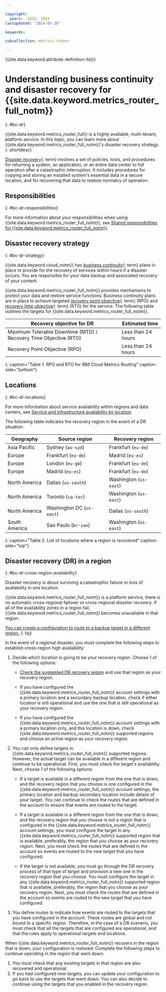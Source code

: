```yaml
---

copyright:
  years:  2023, 2024
lastupdated: "2024-05-28"

keywords:

subcollection: metrics-router

---
```


{{site.data.keyword.attribute-definition-list}}

# Understanding business continuity and disaster recovery for {{site.data.keyword.metrics_router_full_notm}}
{: #bc-dr}

{{site.data.keyword.metrics_router_full}} is a highly available, multi-tenant, platform service. In this topic, you can learn more about {{site.data.keyword.metrics_router_full_notm}}'s disaster recovery strategy.
{: shortdesc}

[Disaster recovery](#x2113280){: term} involves a set of policies, tools, and procedures for returning a system, an application, or an entire data center to full operation after a catastrophic interruption. It includes procedures for copying and storing an installed system's essential data in a secure location, and for recovering that data to restore normalcy of operation.

## Responsibilities
{: #bc-dr-responsibilities}

For more information about your responsibilities when using {{site.data.keyword.metrics_router_full_notm}}, see [Shared responsibilities for {{site.data.keyword.metrics_router_full_notm}}](/docs/metrics-router?topic=metrics-router-shared-responsibilities).

## Disaster recovery strategy
{: #bc-dr-strategy}

{{site.data.keyword.cloud_notm}} has [business continuity](#x3026801){: term} plans in place to provide for the recovery of services within hours if a disaster occurs. You are responsible for your data backup and associated recovery of your content.

{{site.data.keyword.metrics_router_full_notm}} provides mechanisms to protect your data and restore service functions. Business continuity plans are in place to achieve targeted [recovery point objective](#x3429911){: term} (RPO) and [recovery time objective](#x3167918){: term} (RTO) for the service. The following table outlines the targets for {{site.data.keyword.metrics_router_full_notm}}.


| Recovery objective for DR                                         | Estimated time |
|-------------------------------------------------------------------|----------------|
| Maximum Tolerable Downtime (MTD) / Recovery Time Objective (RTO)  | Less than 24 hours |
| Recovery Point Objective (RPO)                                    | Less than 24 hours |
{: caption="Table 1. RPO and RTO for IBM Cloud Metrics Routing" caption-side="bottom"}

## Locations
{: #bc-dr-locations}

For more information about service availability within regions and data centers, see [Service and infrastructure availability by location](/docs/overview?topic=overview-services_region).

The following table indicates the recovery region in the event of a DR situation:

| Geography             | Source region            | Recovery region   |
|-----------------------|--------------------------|--------------|
| Asia Pacific        | Sydney (`au-syd`)        | Frankfurt (`eu-de`)     |
| Europe              | Frankfurt (`eu-de`)      | Madrid (`eu-es`)        |
| Europe              | London (`eu-gb`)         | Frankfurt (`eu-de`)     |
| Europe              | Madrid (`eu-es`)         | Frankfurt (`eu-de`)     |
| North America       | Dallas (`us-south`)      | Washington (`us-east`)  |
| North America       | Toronto (`ca-tor`)       | Washington (`us-east`)  |
| North America       | Washington DC (`us-east`)   | Dallas (`us-south`)     |
| South America       | Sao Paulo (`br-sao`)     | Washington (`us-east`)     |
{: caption="Table 2. List of locations where a region is recovered" caption-side="top"}





## Disaster recovery (DR) in a region
{: #bc-dr-cross-region-availability}

Disaster recovery is about surviving a catastrophic failure or loss of availability in one location.

{{site.data.keyword.metrics_router_full_notm}} is a platform service, there is no automatic cross-regional failover or cross-regional disaster recovery. If all of the availability zones in a region fail, {{site.data.keyword.metrics_router_full_notm}} becomes unavailable in that region.

[You can create a configuration to route to a backup target in a different region.](/docs/metrics-router?topic=metrics-router-dr_config)
{: tip}

In the event of a regional disaster, you must complete the following steps to establish cross-region high availability:

1. Decide which location is going to be your recovery region. Choose 1 of the following options:

    - [Check the suggested DR recovery region](/docs/metrics-router?topic=metrics-router-bc-dr#bc-dr-locations) and use that region as your recovery region.

    - If you have configured the {{site.data.keyword.metrics_router_full_notm}} account settings with a primary location and a secondary backup location, check if either location is still operational and use the one that is still operational as your recovery region.

    - If you have configured the {{site.data.keyword.metrics_router_full_notm}} account settings with a primary location only, and this location is down, check {{site.data.keyword.metrics_router_full_notm}} supported regions and choose an active region as your recovery region.

2. You can only define targets in {{site.data.keyword.metrics_router_full_notm}} supported regions. However, the actual target can be available in a different region and continue to be operational. First, you must check the target's availability. Next, choose 1 of the following options:

    - If a target is available in a different region from the one that is down, and the recovery region that you choose is one configured in the {{site.data.keyword.metrics_router_full_notm}} account settings, the primary location and backup secondary location include details of your target. You can continue to check the routes that are defined in the account to ensure that events are routed to the target.

    - If a target is available in a different region from the one that is down, and the recovery region that you choose is not a region that is configured in the {{site.data.keyword.metrics_router_full_notm}} account settings, you must configure the target in any {{site.data.keyword.metrics_router_full_notm}} supported region that is available, preferably, the region that you choose as your recovery region. Next, you must check the routes that are defined in the account so events are routed to the new target that you have configured.

    - If the target is not available, you must go through the DR recovery process of that type of target and provision a new one in the recovery region that you choose. You must configure the target in any {{site.data.keyword.metrics_router_full_notm}} supported region that is available, preferably, the region that you choose as your recovery region. Next, you must check the routes that are defined in the account so events are routed to the new target that you have configured.

3. You define routes to indicate how events are routed to the targets that you have configured in the account. These routes are global and not bound to a specific region. Therefore, in the case of a DR scenario, you must check that all the targets that are configured are operational, and that the rules apply to operational targets and locations.



When {{site.data.keyword.metrics_router_full_notm}} recovers in the region that is down, your configuration is restored. Complete the following steps to continue operating in the region that went down:
1. You must check that any existing targets in that region are also recovered and operational.
2. If you had configured new targets, you can update your configuration to go back to use the targets that went down. You can also decide to continue using the targets that you enabled in the recovery region.
